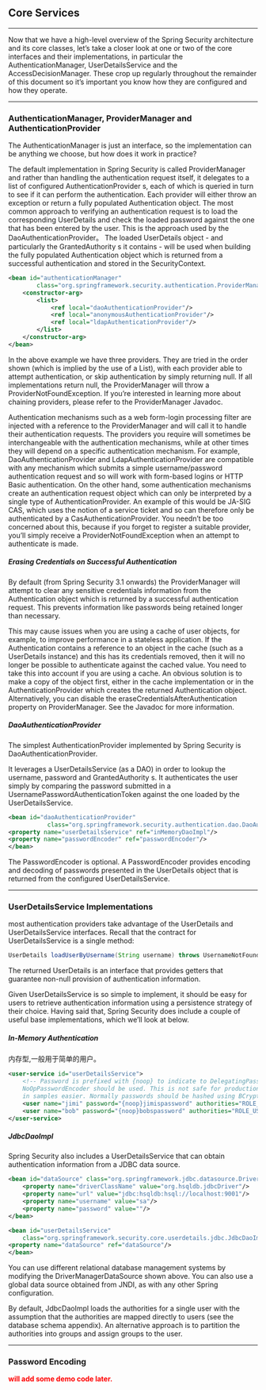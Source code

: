 ## Core Services
---

Now that we have a high-level overview of the Spring Security architecture and its core classes, let’s take a closer look at one or two of the core interfaces and their implementations, in particular the AuthenticationManager, UserDetailsService and the AccessDecisionManager. These crop up regularly throughout the remainder of this document so it’s important you know how they are configured and how they operate.


---

### AuthenticationManager, ProviderManager and AuthenticationProvider

The AuthenticationManager is just an interface, so the implementation can be anything we choose, but how does it work in practice?

The default implementation in Spring Security is called ProviderManager and rather than handling the authentication request itself, it delegates to a list of configured AuthenticationProvider s, each of which is queried in turn to see if it can perform the authentication. Each provider will either throw an exception or return a fully populated Authentication object.
The most common approach to verifying an authentication request is to load the corresponding UserDetails and check the loaded password against the one that has been entered by the user. This is the approach used by the DaoAuthenticationProvider。
The loaded UserDetails object - and particularly the GrantedAuthority s it contains - will be used when building the fully populated Authentication object which is returned from a successful authentication and stored in the SecurityContext.

```xml
<bean id="authenticationManager"
		class="org.springframework.security.authentication.ProviderManager">
	<constructor-arg>
		<list>
			<ref local="daoAuthenticationProvider"/>
			<ref local="anonymousAuthenticationProvider"/>
			<ref local="ldapAuthenticationProvider"/>
		</list>
	</constructor-arg>
</bean>
```
In the above example we have three providers. They are tried in the order shown (which is implied by the use of a List), with each provider able to attempt authentication, or skip authentication by simply returning null. If all implementations return null, the ProviderManager will throw a ProviderNotFoundException. If you’re interested in learning more about chaining providers, please refer to the ProviderManager Javadoc.

Authentication mechanisms such as a web form-login processing filter are injected with a reference to the ProviderManager and will call it to handle their authentication requests. The providers you require will sometimes be interchangeable with the authentication mechanisms, while at other times they will depend on a specific authentication mechanism. For example, DaoAuthenticationProvider and LdapAuthenticationProvider are compatible with any mechanism which submits a simple username/password authentication request and so will work with form-based logins or HTTP Basic authentication. On the other hand, some authentication mechanisms create an authentication request object which can only be interpreted by a single type of AuthenticationProvider. An example of this would be JA-SIG CAS, which uses the notion of a service ticket and so can therefore only be authenticated by a CasAuthenticationProvider. You needn’t be too concerned about this, because if you forget to register a suitable provider, you’ll simply receive a ProviderNotFoundException when an attempt to authenticate is made.


##### Erasing Credentials on Successful Authentication
By default (from Spring Security 3.1 onwards) the ProviderManager will attempt to clear any sensitive credentials information from the Authentication object which is returned by a successful authentication request. This prevents information like passwords being retained longer than necessary.

This may cause issues when you are using a cache of user objects, for example, to improve performance in a stateless application. If the Authentication contains a reference to an object in the cache (such as a UserDetails instance) and this has its credentials removed, then it will no longer be possible to authenticate against the cached value. You need to take this into account if you are using a cache. An obvious solution is to make a copy of the object first, either in the cache implementation or in the AuthenticationProvider which creates the returned Authentication object. Alternatively, you can disable the eraseCredentialsAfterAuthentication property on ProviderManager. See the Javadoc for more information.

##### DaoAuthenticationProvider

The simplest AuthenticationProvider implemented by Spring Security is DaoAuthenticationProvider.

It leverages a UserDetailsService (as a DAO) in order to lookup the username, password and GrantedAuthority s. It authenticates the user simply by comparing the password submitted in a UsernamePasswordAuthenticationToken against the one loaded by the UserDetailsService.
```xml
<bean id="daoAuthenticationProvider"
	       class="org.springframework.security.authentication.dao.DaoAuthenticationProvider">
<property name="userDetailsService" ref="inMemoryDaoImpl"/>
<property name="passwordEncoder" ref="passwordEncoder"/>
</bean>
```
The PasswordEncoder is optional. A PasswordEncoder provides encoding and decoding of passwords presented in the UserDetails object that is returned from the configured UserDetailsService.

---

### UserDetailsService Implementations
most authentication providers take advantage of the UserDetails and UserDetailsService interfaces. Recall that the contract for UserDetailsService is a single method:
```Java
UserDetails loadUserByUsername(String username) throws UsernameNotFoundException;
```
The returned UserDetails is an interface that provides getters that guarantee non-null provision of authentication information.

Given UserDetailsService is so simple to implement, it should be easy for users to retrieve authentication information using a persistence strategy of their choice. Having said that, Spring Security does include a couple of useful base implementations, which we’ll look at below.

##### In-Memory Authentication
内存型,一般用于简单的用户。
```xml
<user-service id="userDetailsService">
	<!-- Password is prefixed with {noop} to indicate to DelegatingPasswordEncoder that
	NoOpPasswordEncoder should be used. This is not safe for production, but makes reading
	in samples easier. Normally passwords should be hashed using BCrypt -->
	<user name="jimi" password="{noop}jimispassword" authorities="ROLE_USER, ROLE_ADMIN" />
	<user name="bob" password="{noop}bobspassword" authorities="ROLE_USER" />
</user-service>
```
##### JdbcDaoImpl
Spring Security also includes a UserDetailsService that can obtain authentication information from a JDBC data source.
```xml
<bean id="dataSource" class="org.springframework.jdbc.datasource.DriverManagerDataSource">
	<property name="driverClassName" value="org.hsqldb.jdbcDriver"/>
	<property name="url" value="jdbc:hsqldb:hsql://localhost:9001"/>
	<property name="username" value="sa"/>
	<property name="password" value=""/>
</bean>

<bean id="userDetailsService"
	class="org.springframework.security.core.userdetails.jdbc.JdbcDaoImpl">
<property name="dataSource" ref="dataSource"/>
</bean>
```
You can use different relational database management systems by modifying the DriverManagerDataSource shown above. You can also use a global data source obtained from JNDI, as with any other Spring configuration.

By default, JdbcDaoImpl loads the authorities for a single user with the assumption that the authorities are mapped directly to users (see the database schema appendix). An alternative approach is to partition the authorities into groups and assign groups to the user.

---

### Password Encoding
<font color="RED">**will add some demo code later.**</font>
